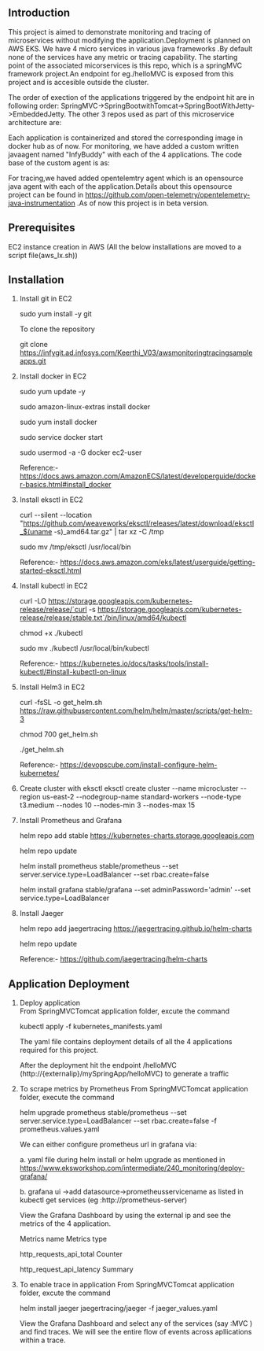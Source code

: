 ## Introduction

This project is aimed to demonstrate monitoring and tracing of microservices without modifying the application.Deployment is planned on AWS EKS.
We have 4 micro services in various java frameworks .By default none of the services have any metric or tracing capability.
The starting point of the associated micorservices is this repo, which is a springMVC framework project.An endpoint for eg./helloMVC is exposed from this project and is accesible outside the cluster.

The order of exection of the applications triggered by the endpoint hit are in following order:
SpringMVC->SpringBootwithTomcat->SpringBootWithJetty->EmbeddedJetty.
The other 3 repos used as part of this microservice architecture are:


Each application is containerized and stored the corresponding image in docker hub as of now.
For monitoring, we have added a custom written javaagent named "InfyBuddy" with each of the 4 applications. The code base of the custom agent is as:

For tracing,we haved added opentelemtry agent which is an opensource java agent with each of the application.Details about this opensource project can be found in 
https://github.com/open-telemetry/opentelemetry-java-instrumentation .As of now this project is in beta version.

## Prerequisites
EC2 instance creation in AWS
(All the below installations are moved to a script file(aws_lx.sh))

## Installation
1. Install git in EC2
	
	sudo yum install -y git
	
	To clone the repository 
	
	git clone https://infygit.ad.infosys.com/Keerthi_V03/awsmonitoringtracingsampleapps.git
	
2. Install docker in EC2

	sudo yum update -y
	
	sudo amazon-linux-extras install docker
	
	sudo yum install docker
	
	sudo service docker start
	
	sudo usermod -a -G docker ec2-user
	
	Reference:- https://docs.aws.amazon.com/AmazonECS/latest/developerguide/docker-basics.html#install_docker
	
3. Install eksctl in EC2

	curl --silent --location "https://github.com/weaveworks/eksctl/releases/latest/download/eksctl_$(uname -s)_amd64.tar.gz" | tar xz -C /tmp
	
	sudo mv /tmp/eksctl /usr/local/bin

	Reference:- https://docs.aws.amazon.com/eks/latest/userguide/getting-started-eksctl.html
	
4. Install kubectl in EC2

	curl -LO https://storage.googleapis.com/kubernetes-release/release/`curl -s https://storage.googleapis.com/kubernetes-release/release/stable.txt`/bin/linux/amd64/kubectl
	
	chmod +x ./kubectl
	
	sudo mv ./kubectl /usr/local/bin/kubectl
	
	Reference:- https://kubernetes.io/docs/tasks/tools/install-kubectl/#install-kubectl-on-linux

5. Install Helm3 in EC2

	curl -fsSL -o get_helm.sh https://raw.githubusercontent.com/helm/helm/master/scripts/get-helm-3
	
	chmod 700 get_helm.sh
	
	./get_helm.sh

	Reference:- https://devopscube.com/install-configure-helm-kubernetes/

6. Create cluster with eksctl 
	eksctl create cluster --name microcluster --region us-east-2 --nodegroup-name standard-workers --node-type t3.medium --nodes 10 --nodes-min 3 --nodes-max 15

7. Install Prometheus and Grafana

	helm repo add stable https://kubernetes-charts.storage.googleapis.com
	
	helm repo update
	
	helm install prometheus stable/prometheus --set server.service.type=LoadBalancer --set rbac.create=false
	
	helm install grafana stable/grafana --set adminPassword='admin' --set service.type=LoadBalancer
	
8. Install Jaeger

	helm repo add jaegertracing https://jaegertracing.github.io/helm-charts
	
	helm repo update
     
      Reference:-  https://github.com/jaegertracing/helm-charts
       
## Application Deployment

1. Deploy application	
	From SpringMVCTomcat application folder, excute the command
	
	kubectl apply -f kubernetes_manifests.yaml
	
	The yaml file contains deployment details of all the 4 applications required for this project.
	
	After the deployment  hit the endpoint /helloMVC (http://{externalip}/mySpringApp/helloMVC) to generate a traffic
	
2. To scrape metrics by Prometheus
	From SpringMVCTomcat application folder, execute the command
	
	helm upgrade prometheus stable/prometheus --set server.service.type=LoadBalancer --set rbac.create=false -f prometheus.values.yaml
	
	We can either configure prometheus url in grafana via:
	
	 a. yaml file during helm install or helm upgrade as mentioned in https://www.eksworkshop.com/intermediate/240_monitoring/deploy-grafana/
	 
	 b. grafana ui  ->add datasource->prometheusservicename as listed in kubectl get services (eg :http://prometheus-server)   
	
	View the Grafana Dashboard by using the external ip and see the metrics of the 4 application.
	
	Metrics name                 Metrics type
	
	http_requests_api_total      Counter
	
	http_request_api_latency     Summary
	
3. To enable trace in application
	From SpringMVCTomcat application folder, excute the command
	
	helm install jaeger jaegertracing/jaeger -f jaeger_values.yaml
	
	View the Grafana Dashboard and select any of the services (say :MVC ) and find traces. We will see the entire flow of events across apllications within a trace.
